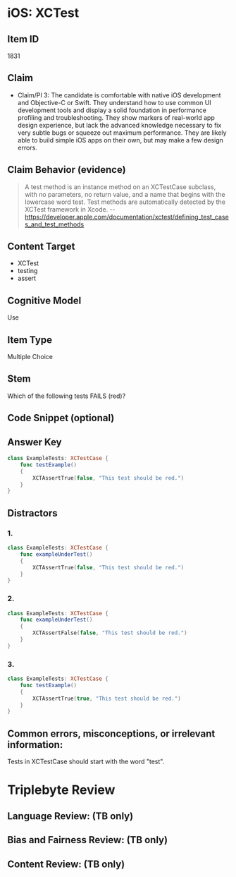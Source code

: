 # iOS: XCTest


## Item ID
1831

## Claim
-   Claim/PI 3: The candidate is comfortable with native iOS development and Objective-C or Swift. They understand how to use common UI development tools and display a solid foundation in performance profiling and troubleshooting. They show markers of real-world app design experience, but lack the advanced knowledge necessary to fix very subtle bugs or squeeze out maximum performance. They are likely able to build simple iOS apps on their own, but may make a few design errors.


## Claim Behavior (evidence)
> A test method is an instance method on an XCTestCase subclass, with no parameters, no return value, and a name that begins with the lowercase word test. Test methods are automatically detected by the XCTest framework in Xcode.
> -- https://developer.apple.com/documentation/xctest/defining_test_cases_and_test_methods


## Content Target
* XCTest
* testing
* assert


## Cognitive Model
Use


## Item Type
Multiple Choice


## Stem
Which of the following tests FAILS (red)?


## Code Snippet (optional)


## Answer Key
```swift
class ExampleTests: XCTestCase {
	func testExample()
	{
		XCTAssertTrue(false, "This test should be red.")
	}
}
```


## Distractors
### 1.
```swift
class ExampleTests: XCTestCase {
	func exampleUnderTest()
	{
		XCTAssertTrue(false, "This test should be red.")
	}
}
```


### 2.
```swift
class ExampleTests: XCTestCase {
	func exampleUnderTest()
	{
		XCTAssertFalse(false, "This test should be red.")
	}
}
```


### 3.
```swift
class ExampleTests: XCTestCase {
	func testExample()
	{
		XCTAssertTrue(true, "This test should be red.")
	}
}
```


## Common errors, misconceptions, or irrelevant information:
Tests in XCTestCase should start with the word "test".


# Triplebyte Review


## Language Review: (TB only)


## Bias and Fairness Review: (TB only)


## Content Review: (TB only)

